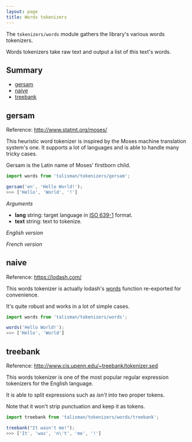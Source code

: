 ```yaml
---
layout: page
title: Words tokenizers
---
```


The `tokenizers/words` module gathers the library's various words tokenizers.

Words tokenizers take raw text and output a list of this text's words.

## Summary

* [gersam](#gersam)
* [naive](#naive)
* [treebank](#treebank)


<h2 id="gersam">gersam</h2>

<span class="marginnote">
  Reference: <a href="http://www.statmt.org/moses/">http://www.statmt.org/moses/</a>
</span>

This heuristic word tokenizer is inspired by the Moses machine translation system's one. It supports a lot of languages and is able to handle many tricky cases.

Gersam is the Latin name of Moses' firstborn child.

```js
import words from 'talisman/tokenizers/gersam';

gersam('en', 'Hello World!');
>>> ['Hello', 'World', '!']
```

*Arguments*

* **lang** <span class="type">string</span>: target language in [ISO 639-1](https://en.wikipedia.org/wiki/List_of_ISO_639-1_codes) format.
* **text** <span class="type">string</span>: text to tokenize.

*English version*

<div id="en-gersam-mount"></div>

*French version*

<div id="fr-gersam-mount"></div>

<h2 id="naive">naive</h2>

<span class="marginnote">
  Reference: <a href="https://lodash.com/">https://lodash.com/</a>
</span>

This words tokenizer is actually lodash's [words](https://lodash.com/docs#words) function re-exported for convenience.

It's quite robust and works in a lot of simple cases.

```js
import words from 'talisman/tokenizers/words';

words('Hello World!');
>>> ['Hello', 'World']
```

<div id="naive-mount"></div>

<h2 id="treebank">treebank</h2>

<span class="marginnote">
  Reference: <a href="http://www.cis.upenn.edu/~treebank/tokenizer.sed">http://www.cis.upenn.edu/~treebank/tokenizer.sed</a>
</span>

This words tokenizer is one of the most popular regular expression tokenizers for the English language.

It is able to split expressions such as *isn't* into two proper tokens.

Note that it won't strip punctuation and keep it as tokens.

```js
import treebank from 'talisman/tokenizers/words/treebank';

treebank("It wasn't me!");
>>> ['It', 'was', 'n\'t', 'me', '!']
```

<div id="treebank-mount"></div>

<script src="{{ site.baseurl }}/assets/dist/tokenizers-words.js"></script>
